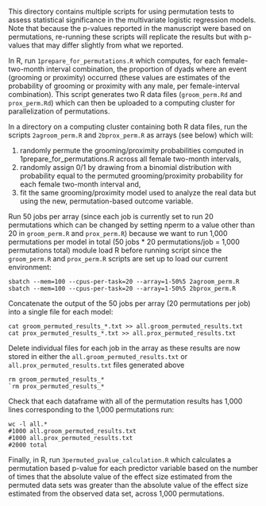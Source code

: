 This directory contains multiple scripts for using permutation tests to assess statistical significance in the multivariate logistic regression models.
Note that because the p-values reported in the manuscript were based on permutations, re-running these scripts will replicate the results but with p-values that may differ slightly from what we reported.

In R, run `1prepare_for_permutations.R` which computes, for each female-two-month interval combination, the proportion of dyads where an event (grooming or proximity) occurred (these values are estimates of the probability of grooming or proximity with any male, per female-interval combination). This script generates two R data files (`groom_perm.Rd` and `prox_perm.Rd`) which can then be uploaded to a computing cluster for parallelization of permutations.

In a directory on a computing cluster containing both R data files, run the scripts `2agroom_perm.R` and `2bprox_perm.R` as arrays (see below) which will:
1. randomly permute the grooming/proximity probabilities computed in 1prepare_for_permutations.R across all female two-month intervals,
2. randomly assign 0/1 by drawing from a binomial distribution with probability equal to the permuted grooming/proximity probability for each female two-month interval and,
3. fit the same grooming/proximity model used to analyze the real data but using the new, permutation-based outcome variable.

Run 50 jobs per array (since each job is currently set to run 20 permutations which can be changed by setting nperm to a value other than 20 in `groom_perm.R` and `prox_perm.R`) because we want to run 1,000 permutations per model in total (50 jobs * 20 permutations/job = 1,000 permutations total)
module load R before running script since the `groom_perm.R` and `prox_perm.R` scripts are set up to load our current environment:
```console
sbatch --mem=100 --cpus-per-task=20 --array=1-50%5 2agroom_perm.R
sbatch --mem=100 --cpus-per-task=20 --array=1-50%5 2bprox_perm.R
```

Concatenate the output of the 50 jobs per array (20 permutations per job) into a single file for each model:
```console
cat groom_permuted_results_*.txt >> all.groom_permuted_results.txt
cat prox_permuted_results_*.txt >> all.prox_permuted_results.txt
```

Delete individual files for each job in the array as these results are now stored in either the `all.groom_permuted_results.txt` or `all.prox_permuted_results.txt` files generated above
```console
rm groom_permuted_results_*
`rm prox_permuted_results_*
```

Check that each dataframe with all of the permutation results has 1,000 lines corresponding to the 1,000 permutations run:
```console
wc -l all.*
#1000 all.groom_permuted_results.txt
#1000 all.prox_permuted_results.txt
#2000 total
```

Finally, in R, run `3permuted_pvalue_calculation.R` which calculates a permutation based p-value for each predictor variable based on the number of times that the absolute value of the effect size estimated from the permuted data sets was greater than the absolute value of the effect size estimated from the observed data set, across 1,000 permutations.
